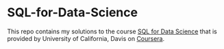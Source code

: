 # SQL-for-Data-Science

This repo contains my solutions to the course [SQL for Data Science](https://www.coursera.org/learn/sql-for-data-science/) that is provided by University of California, Davis on [Coursera](https://www.coursera.org/). 
